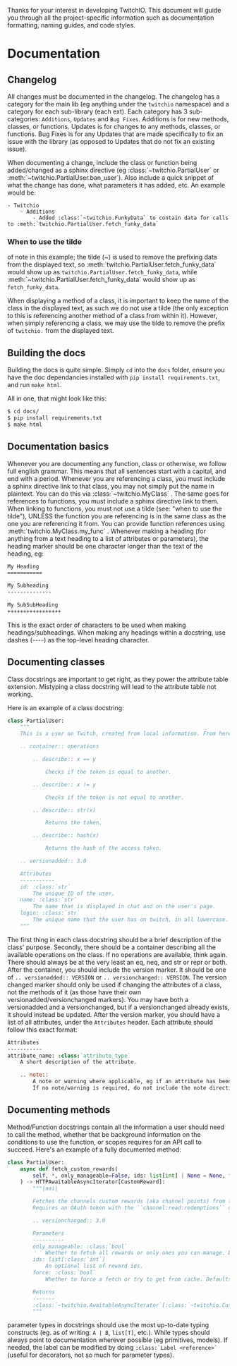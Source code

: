 Thanks for your interest in developing TwitchIO. This document will guide you through all the project-specific information such as documentation formatting, naming guides, and code styles.

# Documentation

## Changelog

All changes must be documented in the changelog.
The changelog has a category for the main lib (eg anything under the `twitchio` namespace) and a category for each sub-library (each ext).
Each category has 3 sub-categories: `Additions`, `Updates` and `Bug Fixes`.
Additions is for new methods, classes, or functions.
Updates is for changes to any methods, classes, or functions.
Bug Fixes is for any Updates that are made specifically to fix an issue with the library (as opposed to Updates that do not fix an existing issue).

When documenting a change, include the class or function being added/changed as a sphinx directive (eg :class:\`~twitchio.PartialUser\` or :meth:\`~twitchio.PartialUser.ban_user\`).
Also include a quick snippet of what the change has done, what parameters it has added, etc.
An example would be: 
```
- Twitchio
    - Additions
        - Added :class:`~twitchio.FunkyData` to contain data for calls to :meth:`twitchio.PartialUser.fetch_funky_data`
```

### When to use the tilde

of note in this example; the tilde (~) is used to remove the prefixing data from the displayed text,
so :meth:\`twitchio.PartialUser.fetch_funky_data\` would show up as `twitchio.PartialUser.fetch_funky_data`,
while :meth:\`~twitchio.PartialUser.fetch_funky_data\` would show up as `fetch_funky_data`.

When displaying a method of a class, it is important to keep the name of the class in the displayed text, as such we do not use a tilde (the only exception to this is referencing another method of a class from within it). 
However, when simply referencing a class, we may use the tilde to remove the prefix of `twitchio.` from the displayed text.

## Building the docs

Building the docs is quite simple.
Simply `cd` into the `docs` folder, ensure you have the doc dependancies installed with `pip install requirements.txt`, and run `make html`.

All in one, that might look like this:
```sh
$ cd docs/
$ pip install requirements.txt
$ make html
```

## Documentation basics

Whenever you are documenting any function, class or otherwise, we follow full english grammar. This means that all sentences start with a capital, and end with a period.
Whenever you are referencing a class, you must include a sphinx directive link to that class, you may not simply put the name in plaintext. You can do this via :class:\`~twitchio.MyClass\` .
The same goes for references to functions, you must include a sphinx directive link to them. When linking to functions, you must not use a tilde (see: "when to use the tilde"), UNLESS the function you are referencing is in the same class as the one you are referencing it from.
You can provide function references using :meth:\`twitchio.MyClass.my_func\` .
Whenever making a heading (for anything from a text heading to a list of attributes or parameters), the heading marker should be one character longer than the text of the heading, eg:
```rst
My Heading
===========

My Subheading
--------------

My SubSubHeading
+++++++++++++++++
```
This is the exact order of characters to be used when making headings/subheadings. When making any headings within a docstring, use dashes (----) as the top-level heading character.

## Documenting classes

Class docstrings are important to get right, as they power the attribute table extension. Mistyping a class docstring will lead to the attribute table not working.

Here is an example of a class docstring:

```py
class PartialUser:
    """
    This is a user on Twitch, created from local information. From here you can perform API calls, check the user's information, and so on.

    .. container:: operations

        .. describe:: x == y

            Checks if the token is equal to another.

        .. describe:: x != y

            Checks if the token is not equal to another.

        .. describe:: str(x)

            Returns the token.

        .. describe:: hash(x)

            Returns the hash of the access token.

    .. versionadded:: 3.0

    Attributes
    -----------
    id: :class:`str`
        The unique ID of the user.
    name: :class:`str`
        The name that is displayed in chat and on the user's page.
    login: :class:`str`
        The unique name that the user has on twitch, in all lowercase.
    """
```

The first thing in each class docstring should be a brief description of the class' purpose.
Secondly, there should be a container describing all the available operations on the class. If no operations are available, think again. There should always be at the very least an eq, neq, and str or repr or both.
After the container, you should include the version marker. It should be one of `.. versionadded:: VERSION` or `.. versionchanged:: VERSION`. The version changed marker should only be used if changing the attributes of a class, not the methods of it (as those have their own versionadded/versionchanged markers).
You may have both a versionadded and a versionchanged, but if a versionchanged already exists, it should instead be updated.
After the version marker, you should have a list of all attributes, under the `Attributes` header.
Each attribute should follow this exact format:

```rst
Attributes
-----------
attribute_name: :class:`attribute_type`
    A short description of the attribute.

    .. note::
        A note or warning where applicable, eg if an attribute has been deprectated. This is OPTIONAL.
        If no note/warning is required, do not include the note directive at all.
```

## Documenting methods

Method/Function docstrings contain all the information a user should need to call the method, whether that be background information on the conditions to use the function, or scopes requires for an API call to succeed.
Here's an example of a fully documented method:

```py
class PartialUser:
    async def fetch_custom_rewards(
        self, *, only_manageable=False, ids: list[int] | None = None, force=False
    ) -> HTTPAwaitableAsyncIterator[CustomReward]:
        """|aai|

        Fetches the channels custom rewards (aka channel points) from the api.
        Requires an OAuth token with the ``channel:read:redemptions`` or ``channel:manage:redemptions`` scope.

        .. versionchanged:: 3.0

        Parameters
        ----------
        only_manageable: :class:`bool`
            Whether to fetch all rewards or only ones you can manage. Defaults to ``False``.
        ids: list[:class:`int`]
            An optional list of reward ids.
        force: :class:`bool`
            Whether to force a fetch or try to get from cache. Defaults to ``False``.

        Returns
        -------
        :class:`~twitchio.AwaitableAsyncIterator`[:class:`~twitchio.CustomReward`]
        """
```

parameter types in docstrings should use the most up-to-date typing constructs (eg. as of writing: ``A | B``, ``list[T]``, etc.).
While types should always point to documentation wherever possible (eg primitives, models). If needed, the label can be modified by doing ```:class:`Label <reference>` ``` (useful for decorators, not so much for parameter types).

